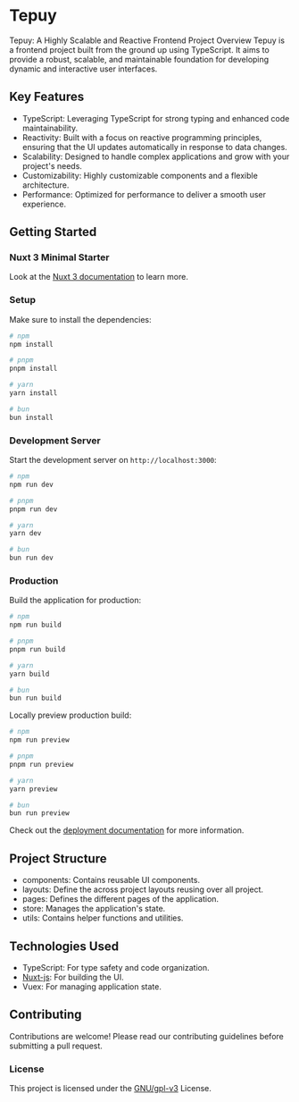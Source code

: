 # Tepuy
Tepuy: A Highly Scalable and Reactive Frontend Project
Overview
Tepuy is a frontend project built from the ground up using TypeScript. It aims to provide a robust, scalable, and maintainable foundation for developing dynamic and interactive user interfaces.
## Key Features
 * TypeScript: Leveraging TypeScript for strong typing and enhanced code maintainability.
 * Reactivity: Built with a focus on reactive programming principles, ensuring that the UI updates automatically in response to data changes.
 * Scalability: Designed to handle complex applications and grow with your project's needs.
 * Customizability: Highly customizable components and a flexible architecture.
 * Performance: Optimized for performance to deliver a smooth user experience.
## Getting Started
### Nuxt 3 Minimal Starter

Look at the [Nuxt 3 documentation](https://nuxt.com/docs/getting-started/introduction) to learn more.

### Setup

Make sure to install the dependencies:

```bash
# npm
npm install

# pnpm
pnpm install

# yarn
yarn install

# bun
bun install
```

### Development Server

Start the development server on `http://localhost:3000`:

```bash
# npm
npm run dev

# pnpm
pnpm run dev

# yarn
yarn dev

# bun
bun run dev
```

### Production

Build the application for production:

```bash
# npm
npm run build

# pnpm
pnpm run build

# yarn
yarn build

# bun
bun run build
```

Locally preview production build:

```bash
# npm
npm run preview

# pnpm
pnpm run preview

# yarn
yarn preview

# bun
bun run preview
```

Check out the [deployment documentation](https://nuxt.com/docs/getting-started/deployment) for more information.

## Project Structure
 * components: Contains reusable UI components.
 * layouts: Define the across project layouts reusing over all project.
 * pages: Defines the different pages of the application.
 * store: Manages the application's state.
 * utils: Contains helper functions and utilities.
## Technologies Used
 * TypeScript: For type safety and code organization.
 * [Nuxt-js](https://nuxt.com/): For building the UI.
 * Vuex: For managing application state.

## Contributing
Contributions are welcome! Please read our contributing guidelines before submitting a pull request.
### License
This project is licensed under the [GNU/gpl-v3](https://www.gnu.org/licenses/gpl-3.0.html#license-text) License.

